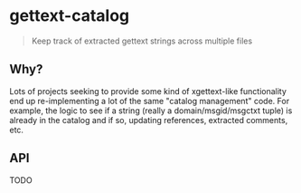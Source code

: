 # gettext-catalog

> Keep track of extracted gettext strings across multiple files

## Why?

Lots of projects seeking to provide some kind of xgettext-like functionality end up re-implementing a lot of the same
"catalog management" code. For example, the logic to see if a string (really a domain/msgid/msgctxt tuple) is already
in the catalog and if so, updating references, extracted comments, etc.

## API

TODO
